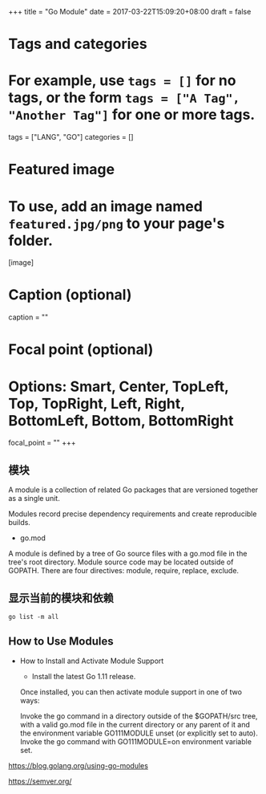 +++
title = "Go Module"
date = 2017-03-22T15:09:20+08:00
draft = false

# Tags and categories
# For example, use `tags = []` for no tags, or the form `tags = ["A Tag", "Another Tag"]` for one or more tags.
tags = ["LANG", "GO"]
categories = []

# Featured image
# To use, add an image named `featured.jpg/png` to your page's folder. 
[image]
  # Caption (optional)
  caption = ""

  # Focal point (optional)
  # Options: Smart, Center, TopLeft, Top, TopRight, Left, Right, BottomLeft, Bottom, BottomRight
  focal_point = ""
+++


## 模块

A module is a collection of related Go packages that are versioned together as a single unit.

Modules record precise dependency requirements and create reproducible builds.

- go.mod

A module is defined by a tree of Go source files with a go.mod file in the tree's root directory. Module source code may be located outside of GOPATH. There are four directives: module, require, replace, exclude.

## 显示当前的模块和依赖


```
go list -m all
```


## How to Use Modules

- How to Install and Activate Module Support
  + Install the latest Go 1.11 release.

  Once installed, you can then activate module support in one of two ways:

    Invoke the go command in a directory outside of the $GOPATH/src tree, with a valid go.mod file in the current directory or any parent of it and the environment variable GO111MODULE unset (or explicitly set to auto).
    Invoke the go command with GO111MODULE=on environment variable set.



https://blog.golang.org/using-go-modules

https://semver.org/